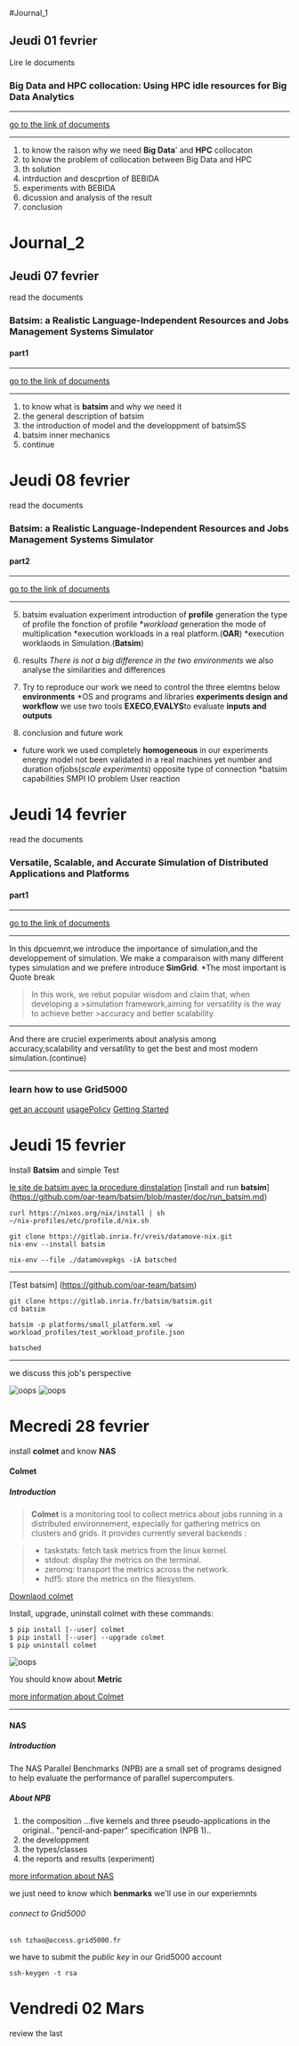 #Journal_1
## Jeudi 01 fevrier
Lire le documents
### Big Data and HPC collocation: Using HPC idle resources for Big Data Analytics
***
[go to the link of documents](https://hal.archives-ouvertes.fr/hal-01633507/file/bigdata_hpc_colocation.pdf)
***
1. to know the raison why we need **Big Data**' and **HPC** collocaton
2. to know the problem of collocation between Big Data and HPC
3. th solution
4. intrduction and descprtion of BEBIDA
5. experiments with BEBIDA
6. dicussion and analysis of the result
7. conclusion

# Journal_2
## Jeudi 07 fevrier
read the documents
### Batsim: a Realistic Language-Independent Resources and Jobs Management Systems Simulator
#### part1
***
[go to the link of documents](https://hal.archives-ouvertes.fr/hal-01333471/document)
***
1. to know what is **batsim** and why we need it
2. the general description of batsim
3. the introduction of model and the developpment of batsimSS
4. batsim inner mechanics
5. continue

# Jeudi 08 fevrier
read the documents
### Batsim: a Realistic Language-Independent Resources and Jobs Management Systems Simulator
#### part2
***
[go to the link of documents](https://hal.archives-ouvertes.fr/hal-01333471/document)
***

5. batsim evaluation experiment introduction of **profile** generation the type of profile
the fonction of profile
*_workload_ generation
the mode of multiplication
*execution workloads in a real platform.(**OAR**)
*execution worklaods in Simulation.(**Batsim**)
6. results *There is not a big difference in the two environments* we also analyse the similarities and differences

7. Try to reproduce our work
we need to control the three elemtns below
**environments**
*OS and programs and libraries
**experiments design and workflow**
we use two tools **EXECO**,**EVALYS**to evaluate
**inputs and outputs**

8. conclusion and future work

* future work
we used completely **homogeneous** in our experiments
energy model not been validated in a real machines yet
number and duration ofjobs(_scale experiments_)
opposite type of connection
*batsim capabilities
SMPI
IO problem
User reaction

# Jeudi 14 fevrier
read the documents
### Versatile, Scalable, and Accurate Simulation of Distributed Applications and Platforms
#### part1
***
[go to the link of documents](https://hal.inria.fr/hal-01017319v2/document)
***
In this dpcuemnt,we introduce the importance of simulation,and the developpement of simulation.
We make a comparaison with many different types simulation and we prefere introduce **SimGrid**.
*The most important is
Quote break
>In this work, we rebut popular wisdom and claim that, when developing a >simulation framework,aiming for versatility is the way to achieve better >accuracy and better scalability.
***
And there are cruciel experiments about analysis among accuracy,scalability and versatility to get the best and most modern simulation.(continue)
***

### learn how to use Grid5000
[get an account](https://www.grid5000.fr/mediawiki/index.php/Grid5000:Get_an_account)
[usagePolicy](https://www.grid5000.fr/mediawiki/index.php/Grid5000:UsagePolicy)
[Getting Started](https://www.grid5000.fr/mediawiki/index.php/Getting_Started)

# Jeudi 15 fevrier
Install **Batsim** and simple Test


[le site de batsim avec la procedure dinstalation](https://gitlab.inria.fr/batsim)
[install and run **batsim**]
(https://github.com/oar-team/batsim/blob/master/doc/run_batsim.md)
```
curl https://nixos.org/nix/install | sh
~/nix-profiles/etc/profile.d/nix.sh

git clone https://gitlab.inria.fr/vreis/datamove-nix.git
nix-env --install batsim

nix-env --file ./datamovepkgs -iA batsched
```
***
[Test batsim]
(https://github.com/oar-team/batsim)
```
git clone https://gitlab.inria.fr/batsim/batsim.git
cd batsim

batsim -p platforms/small_platform.xml -w workload_profiles/test_workload_profile.json

batsched
```
***
we discuss this job's perspective

![oops](TER1.jpg)
![oops](TER2.jpg)

# Mecredi 28 fevrier
install __colmet__ and know **NAS**
#### **Colmet**
##### Introduction
> **Colmet** is a monitoring tool to collect metrics about jobs running in a
> distributed environnement, especially for gathering metrics on clusters
> and grids. It provides currently several backends :

> * taskstats: fetch task metrics from the linux kernel.
> * stdout: display the metrics on the terminal.
> * zeromq: transport the metrics across the network.
> * hdf5: store the metrics on the filesystem.


[Downlaod colmet](https://github.com/oar-team/colmet.git)

Install, upgrade, uninstall colmet with these commands:
```
$ pip install [--user] colmet
$ pip install [--user] --upgrade colmet
$ pip uninstall colmet
```
![oops](colmet_node.png)

You should know about **Metric**


[more information about Colmet](https://github.com/oar-team/colmet)
***
#### NAS
##### Introduction
The NAS Parallel Benchmarks (NPB) are a small set of programs designed to help evaluate the performance of parallel supercomputers.
##### About NPB
1. the composition
...five kernels and three pseudo-applications in the original.. "pencil-and-paper" specification (NPB 1)..
2. the developpment
3. the types/classes
4. the reports and results (experiment)

[more information about NAS](https://www.nas.nasa.gov/publications/npb.html)

we just need to know which **benmarks** we'll use in our experiemnts

###### connect to Grid5000
```
ssh tzhao@access.grid5000.fr
```
we have to submit the *public key* in our Grid5000 account

```
ssh-keygen -t rsa
```

# Vendredi 02 Mars
review the last
